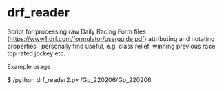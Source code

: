 # drf_reader

Script for processing raw Daily Racing Form files (https://www1.drf.com/formulator/userguide.pdf) attributing and notating properties I personally find useful, e.g. class relief, winning previous race, top rated jockey etc.

Example usage

$./python drf_reader2.py /Gp_220206/Gp_220206
